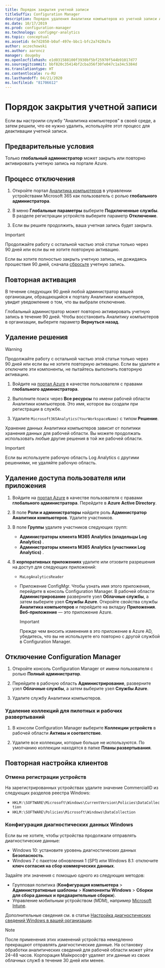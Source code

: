 ```yaml
---
title: Порядок закрытия учетной записи
titleSuffix: Configuration Manager
description: Порядок удаления Аналитики компьютеров из учетной записи Azure
ms.date: 10/17/2019
ms.prod: configuration-manager
ms.technology: configmgr-analytics
ms.topic: conceptual
ms.assetid: 6e7d2850-b0af-497e-bbc1-bfc2a7420a7a
author: aczechowski
ms.author: aaroncz
manager: dougeby
ms.openlocfilehash: e1d031588100f3930bf5bf25970f544b91017d77
ms.sourcegitcommit: bbf820c35414bf2cba356f30fe047c1a34c5384d
ms.translationtype: HT
ms.contentlocale: ru-RU
ms.lasthandoff: 04/21/2020
ms.locfileid: "81706612"
---
```

# <a name="how-to-close-your-account"></a>Порядок закрытия учетной записи

Если вы настроили службу "Аналитика компьютеров" в своей среде, а затем решили, что ее нужно удалить, используйте этот процесс для деактивации учетной записи.

## <a name="prerequisites"></a>Предварительные условия

Только **глобальный администратор** может закрыть или повторно активировать учетную запись на портале Azure.

## <a name="process-to-offboard"></a>Процесс отключения

1. Откройте портал [Аналитика компьютеров](https://aka.ms/desktopanalytics) в управлении устройствами Microsoft 365 как пользователь с ролью **глобального администратора**.

1. В меню **Глобальные параметры** выберите **Подключенные службы**. В разделе регистрации устройств выберите параметр **Отключение**.

1. Если вы решите продолжить, ваша учетная запись будет закрыта.

> [!Important]
> Продолжайте работу с остальной частью этой статьи только через 90 дней или если вы не хотите повторную активацию.
>
> Если вы хотите полностью закрыть учетную запись, не дожидаясь прошествия 90 дней, сначала [сбросьте](account-reset.md) учетную запись.

## <a name="reactivate"></a>Повторная активация

В течение следующих 90 дней любой администратор вашей организации, обращающийся к порталу Аналитики компьютеров, увидит уведомление о том, что вы выбрали отключение.

Глобальный администратор может повторно активировать учетную запись в течение 90 дней. Чтобы восстановить Аналитику компьютеров в организации, выберите параметр **Вернуться назад**.

## <a name="delete-the-solution"></a>Удаление решения

> [!Warning]
> Продолжайте работу с остальной частью этой статьи только через 90 дней или если вы не хотите повторную активацию. Если вы удалите и отключите эти компоненты, не пытайтесь выполнить повторную активацию.

1. Войдите на [портал Azure](https://portal.azure.com) в качестве пользователя с правами **глобального администратора**.

1. Выполните поиск через **Все ресурсы** по имени рабочей области Аналитики компьютеров. Это имя, которое вы создали при регистрации в службе.

1. Удалите `Microsoft365Analytics(YourWorkspaceName)` с типом **Решение**.

Хранение данных Аналитики компьютеров зависит от политики хранения данных для рабочей области. Вы можете продолжать использовать любые другие решения в той же рабочей области.

> [!Important]  
> Если вы используете рабочую область Log Analytics с другими решениями, не удаляйте рабочую область.

## <a name="remove-user-and-app-access"></a>Удаление доступа пользователя или приложения

1. Войдите на [портал Azure](https://portal.azure.com) в качестве пользователя с правами **глобального администратора**. Перейдите в **Azure Active Directory**.

1. В поле **Роли и администраторы** найдите роль **Администратор Аналитики компьютеров**. Удалите участников.

1. В поле **Группы** удалите участников следующих групп:

    - **Администраторы клиента M365 Analytics (владельцы Log Analytics)** .
    - **Администраторы клиента M365 Analytics (участники Log Analytics)** .

1. В **корпоративных приложениях** удалите или отзовите разрешения на доступ для следующих приложений:

    - `MaLogAnalyticsReader`

    - Приложение ConfigMgr. Чтобы узнать имя этого приложения, перейдите в консоль Configuration Manager. В рабочей области **Администрирование** разверните узел **Облачные службы**, а затем выберите узел **Службы Azure**. Откройте свойства службы **Аналитика компьютеров** и перейдите на вкладку **Приложения**. **Веб-приложение** — это приложение Azure.

        > [!Important]  
        > Прежде чем вносить изменения в это приложение в Azure AD, убедитесь, что вы не используете его повторно с другой службой в Configuration Manager.

## <a name="disconnect-configuration-manager"></a>Отключение Configuration Manager

1. Откройте консоль Configuration Manager от имени пользователя с ролью **Полный администратор**.

1. Перейдите в рабочую область **Администрирование**, разверните узел **Облачные службы**, а затем выберите узел **Службы Azure**.

1. Удалите службу Аналитики компьютеров.

### <a name="delete-collections-for-the-pilot-and-production-deployments"></a>Удаление коллекций для пилотных и рабочих развертываний

1. В консоли Configuration Manager выберите **Коллекции устройств** в рабочей области **Активы и соответствие**.

1. Удалите все коллекции, которые больше не используются. По умолчанию коллекции находятся в папке **Планы развертывания**.  

## <a name="reconfigure-clients"></a>Повторная настройка клиентов

### <a name="unenroll-devices"></a>Отмена регистрации устройств

На зарегистрированных устройствах удалите значение CommercialID из следующих разделов реестра Windows:

- `HKLM:\SOFTWARE\Microsoft\Windows\CurrentVersion\Policies\DataCollection`
- `HKLM:\SOFTWARE\Policies\Microsoft\Windows\DataCollection`

### <a name="windows-diagnostic-data-configuration"></a>Конфигурация диагностических данных Windows

Если вы не хотите, чтобы устройства продолжали отправлять диагностические данные:

- Windows 10: установите уровень диагностических данных **Безопасность**.
- Windows 7 с пакетом обновления 1 (SP1) или Windows 8.1: отключите **ключ согласия на сбор коммерческих данных**.

Задайте эти значения с помощью одного из следующих методов:

- Групповая политика (**Конфигурация компьютера** > **Административные шаблоны** > **Компоненты Windows** > **Сборки для сбора данных и предварительные сборки**).
- Управление мобильным устройством (MDM), например [Microsoft Intune](https://docs.microsoft.com/intune/device-restrictions-windows-10#reporting-and-telemetry).

Дополнительные сведения см. в статье [Настройка диагностических сведений Windows в вашей организации](https://docs.microsoft.com/windows/privacy/configure-windows-diagnostic-data-in-your-organization).

> [!NOTE]  
> После применения этих изменений устройства немедленно прекращают отправлять диагностические данные. На остановку обработки аналитических сведений для рабочей области может уйти 24–48 часов. Корпорация Майкрософт удаляет эти данные из своих облачных служб в течение 30 дней или менее.
